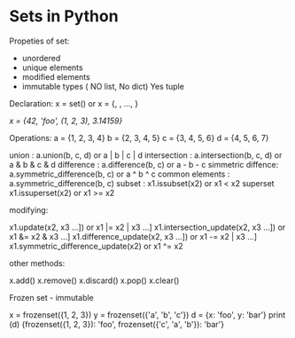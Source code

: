 # Sets in Python

Propeties of set:
- unordered
- unique elements
- modified elements
- immutable types ( NO list, No dict) Yes tuple

Declaration:
    x = set(<iter >)  or x = {<obj>, <obj>, ..., <obj>}

*x = {42, 'foo', (1, 2, 3), 3.14159}*

Operations:
a = {1, 2, 3, 4}
b = {2, 3, 4, 5}
c = {3, 4, 5, 6}
d = {4, 5, 6, 7}

union : a.union(b, c, d)   or a | b | c | d
intersection : a.intersection(b, c, d) or a & b & c & d
difference : a.difference(b, c) or a - b - c
simmetric diffence: a.symmetric_difference(b, c)   or  a ^ b ^ c
common elements : a.symmetric_difference(b, c)
subset : x1.issubset(x2)   or x1 < x2
superset x1.issuperset(x2)  or x1 >= x2

modifying:

x1.update(x2, x3 ...])  or x1 |= x2 | x3 ...]
x1.intersection_update(x2, x3 ...]) or x1 &= x2 & x3 ...]
x1.difference_update(x2, x3 ...]) or x1 -= x2 | x3 ...]
x1.symmetric_difference_update(x2) or x1 ^= x2

other methods:

x.add(<elem>)
x.remove(<elem>)
x.discard(<elem>)
x.pop()
x.clear()

Frozen set - immutable

x = frozenset({1, 2, 3})
y = frozenset({'a', 'b', 'c'})
d = {x: 'foo', y: 'bar'}
print (d)
{frozenset({1, 2, 3}): 'foo', frozenset({'c', 'a', 'b'}): 'bar'}
